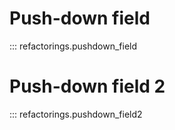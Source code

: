 # Push-down field 

::: refactorings.pushdown_field



# Push-down field 2

::: refactorings.pushdown_field2